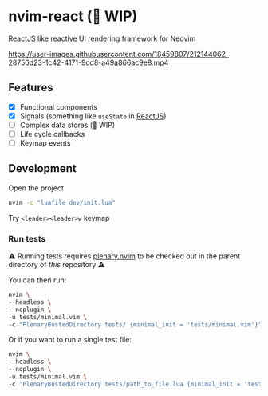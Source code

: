 # nvim-react (:construction: WIP)

[ReactJS][reactjs] like reactive UI rendering framework for Neovim

<https://user-images.githubusercontent.com/18459807/212144062-28756d23-1c42-4171-9cd8-a49a866ac9e8.mp4>

## Features

- [x] Functional components
- [x] Signals (something like `useState` in [ReactJS][reactjs])
- [ ] Complex data stores (:construction: WIP)
- [ ] Life cycle callbacks
- [ ] Keymap events

## Development

Open the project

```bash
nvim -c "luafile dev/init.lua"
```

Try `<leader><leader>w` keymap

### Run tests

:warning: Running tests requires [plenary.nvim][plenary] to be checked out in
the parent directory of _this_ repository :warning:

You can then run:

```bash
nvim \
--headless \
--noplugin \
-u tests/minimal.vim \
-c "PlenaryBustedDirectory tests/ {minimal_init = 'tests/minimal.vim'}"
```

Or if you want to run a single test file:

```bash
nvim \
--headless \
--noplugin \
-u tests/minimal.vim \
-c "PlenaryBustedDirectory tests/path_to_file.lua {minimal_init = 'tests/minimal.vim'}"
```

[plenary]: https://github.com/nvim-lua/plenary.nvim
[reactjs]: https://reactjs.org
